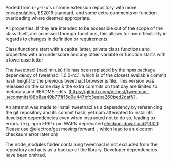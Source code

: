Ported from n-y-z-o's chrome extension repository with more encapsulation, ES2016 standard, and some extra comments or function overloading where deemed appropriate.




All properties, if they are intended to be accessible out of the scope of the class itself, are accessed through functions, this allows for more flexibility in regards to changes in definition or requirements.




Class functions start with a capital letter, private class functions and properties with an underscore and any other variable or function starts with a lowercase letter




The tweetnacl (nacl.min.js) file has been replaced by the npm package dependency of tweetnacl 1.0.0-rc.1, which is of the closest available commit hash height to the previous tweetnacl browser js file. This version was released on the same day & the extra commits on that day are limited to metadata and README edits. (https://github.com/dchest/tweetnacl-js/commits/88b8ea49b771f15d9e447bfc3eaba260bed2daff/). 




An attempt was made to install tweetnacl as a dependency by referencing the git repository and its commit hash, yet npm attempted to install its developer dependencies even when instructed not to do so, leading to errors. (e.g. npm ERR! npm WARN deprecated electron-download@3.0.1: Please use @electron/get moving forward. ; which lead to an electron checksum error later on)




The node_modules folder containing tweetnacl is not excluded from the repository and acts as a backup of the library. Developer dependencies have been omitted.